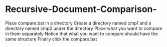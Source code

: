 # Recursive-Document-Comparison-

Place compare.bat in a directory
Create a directory named cmp1 and a directory named cmp2 under the directory
Place what you want to compare in them separately
Notice that what you want to compare should have the same structure
Finally click the compare.bat
